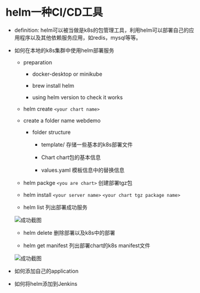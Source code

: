 # helm一种CI/CD工具

* definition: helm可以被当做是k8s的包管理工具，利用helm可以部署自己的应用程序以及其他依赖服务应用，如redis，mysql等等。

* 如何在本地的k8s集群中使用helm部署服务

  * preparation

    * docker-desktop or minikube

    * brew install helm

    * using helm version to check it works

  * helm create ```<your chart name>```

  * create a folder name webdemo

    * folder structure

      * template/ 存储一些基本的k8s部署文件

      * Chart chart包的基本信息

      * values.yaml 模板信息中的替换信息

  * helm packge ```<you are chart>``` 创建部署tgz包

  * helm install ```<your server name>``` ```<your chart tgz package name>```

  * helm list 列出部署成功服务

  ![成功截图](https://user-images.githubusercontent.com/6279298/156680275-7d2c8297-a7bc-4b3c-8b46-591bb20cac90.png)

  * helm delete 删除部署以及k8s中的部署

  * helm get manifest 列出部署chart的k8s manifest文件

   ![成功截图](https://user-images.githubusercontent.com/6279298/156680958-0fa1870a-21fe-4c75-9741-fd00e12c0082.png)

* 如何添加自己的application

* 如何将helm添加到Jenkins
